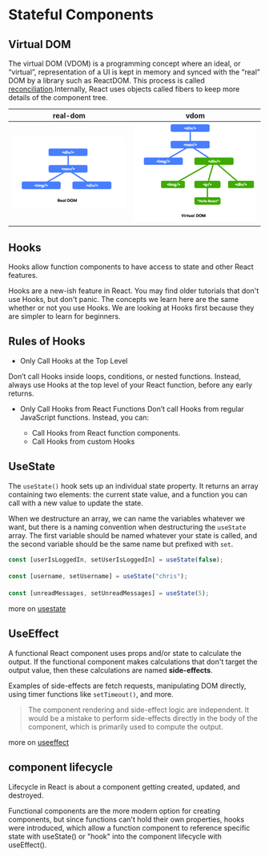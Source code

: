 # Stateful Components

## Virtual DOM

The virtual DOM (VDOM) is a programming concept where an ideal, or “virtual”, representation of a UI is kept in memory and synced with the “real” DOM by a library such as ReactDOM. This process is called [reconciliation](https://reactjs.org/docs/reconciliation.html).Internally, React uses objects called fibers to keep more details of the component tree.

real-dom            |  vdom
:-------------------------:|:-------------------------:
![real-dom](../assets/real-dom.png)  | ![Vdom](../assets/vdom.png)

## Hooks 

Hooks allow function components to have access to state and other React features.

Hooks are a new-ish feature in React. You may find older tutorials that don't use Hooks, but don't panic. The concepts we learn here are the same whether or not you use Hooks. We are looking at Hooks first because they are simpler to learn for beginners.

## Rules of Hooks

- Only Call Hooks at the Top Level

Don’t call Hooks inside loops, conditions, or nested functions. Instead, always use Hooks at the top level of your React function, before any early returns.

- Only Call Hooks from React Functions
Don’t call Hooks from regular JavaScript functions. Instead, you can:

  - Call Hooks from React function components.
  - Call Hooks from custom Hooks

## UseState 

The `useState()` hook sets up an individual state property. It returns an array containing two elements: the current state value, and a function you can call with a new value to update the state.

When we destructure an array, we can name the variables whatever we want, but there is a naming convention when destructuring the `useState` array. The first variable should be named whatever your state is called, and the second variable should be the same name but prefixed with `set`.

```js
const [userIsLoggedIn, setUserIsLoggedIn] = useState(false);

const [username, setUsername] = useState("chris");

const [unreadMessages, setUnreadMessages] = useState(5);

````

more on [usestate](https://syllabus.codeyourfuture.io/react/week-2/lesson#importing-usestate)

## UseEffect

A functional React component uses props and/or state to calculate the output. If the functional component makes calculations that don't target the output value, then these calculations are named **side-effects**.

Examples of side-effects are fetch requests, manipulating DOM directly, using timer functions like `setTimeout()`, and more.

>The component rendering and side-effect logic are independent. It would be a mistake to perform side-effects directly in the body of the component, which is primarily used to compute the output.

more on [useeffect](https://reactjs.org/docs/hooks-reference.html#useeffect)


## component lifecycle

Lifecycle in React is  about a component getting created, updated, and destroyed.

Functional components are the more modern option for creating components, but since functions can't hold their own properties, hooks were introduced, which allow a function component to reference specific state with useState() or "hook" into the component lifecycle with useEffect().


